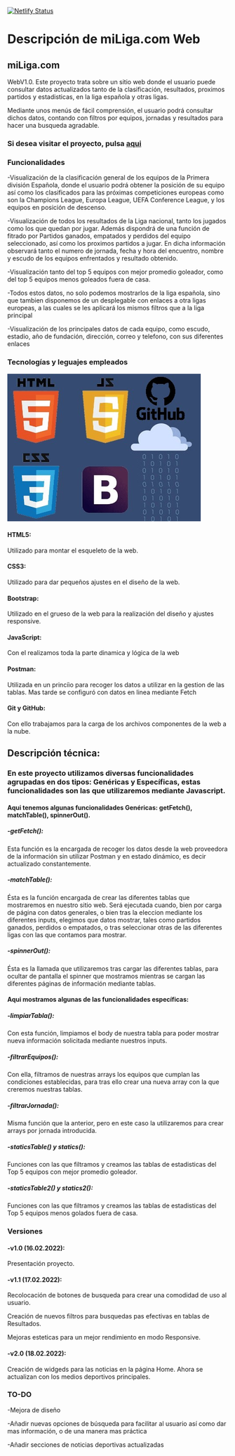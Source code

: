
[![Netlify Status](https://api.netlify.com/api/v1/badges/cb42918c-7c9c-4528-98cc-b2e44661d6a4/deploy-status)](https://app.netlify.com/sites/miliga/deploys)
<h1>Descripción de miLiga.com Web</h1>
<h2>miLiga.com</h2> <p>WebV1.0. Este proyecto trata sobre un sitio web donde el usuario puede consultar datos actualizados tanto de la clasificación, resultados, proximos partidos y estadisticas, en la liga española y otras ligas.</p>

<p>Mediante unos menús de fácil comprensión, el usuario podrá consultar dichos datos, contando con filtros por equipos, jornadas y resultados para hacer una busqueda agradable.</p>



<h3>Si desea visitar el proyecto, pulsa <a href="https://miliga.com.netlify.app.">aqui</a></h3>

<h3>Funcionalidades</h3>
<p>-Visualización de la clasificación general de los equipos de la Primera división Española, donde el usuario podrá obtener la posición de su equipo así como los clasificados para las próximas competiciones europeas como son la Champions League, Europa League, UEFA Conference League, y los equipos en posición de descenso.</p> 
<p>-Visualización de todos los resultados de la Liga nacional, tanto los jugados como los que quedan por jugar. Además dispondrá de una función de fitrado por Partidos ganados, empatados y perdidos del equipo seleccionado, así como los proximos partidos a jugar. En dicha información observará tanto el numero de jornada, fecha y hora del encuentro, nombre y escudo de los equipos enfrentados y resultado obtenido.</p>
<p>-Visualización tanto del top 5 equipos con mejor promedio goleador, como del top 5 equipos menos goleados fuera de casa.</p>
<p>-Todos estos datos, no solo podemos mostrarlos de la liga española, sino que tambien disponemos de un desplegable con enlaces a otra ligas europeas, a las cuales se les aplicará los mismos filtros que a la liga principal</p>
<p>-Visualización de los principales datos de cada equipo, como escudo, estadio, año de fundación, dirección, correo y telefono, con sus diferentes enlaces</p> 
<h3>Tecnologías  y leguajes empleados</h3>
<img src="/images/mix.jpg" alt="Tecnologias">
<h4>HTML5:</h4> <p>Utilizado para  montar el esqueleto de la web.</p>
<h4>CSS3:</h4> <p>Utilizado para dar pequeños ajustes en el diseño de la web.</p>
<h4>Bootstrap:</h4> </p>Utilizado en el grueso de la web para la realización del diseño y ajustes responsive.</p>
<h4>JavaScript:</h4> <p>Con el realizamos toda la parte dinamica y lógica de la web</p>
<h4>Postman:</h4> <p>Utilizada en un princiìo para recoger los datos a utilizar en la gestion de las tablas. Mas tarde se configuró con datos en linea mediante Fetch</p>
<h4>Git y GitHub:</h4> <P>Con ello trabajamos para la carga de los archivos componentes de la web a la nube.</p>
<h2>Descripción técnica:</h2>
<h3>En este proyecto utilizamos diversas funcionalidades agrupadas en dos tipos: Genéricas y Específicas, estas funcionalidades son las que utilizaremos  mediante Javascript.</h3>
<h4>Aqui tenemos algunas funcionalidades Genéricas: getFetch(),  matchTable(), spinnerOut().</h4>
<h5>-getFetch():</h5> <p>Esta función es la encargada de recoger los datos desde la web proveedora de la información sin utilizar Postman y en estado dinámico, es decir actualizado constantemente.</p>
<h5>-matchTable():</h5> <p>Ésta es la función encargada de crear las diferentes tablas que mostraremos en nuestro sitio web. Será ejecutada cuando, bien por carga de página con datos generales, o bien tras la eleccion mediante los diferentes inputs, elegimos que datos mostrar, tales como partidos ganados, perdidos o empatados, o tras seleccionar otras de las diferentes ligas con las que contamos para mostrar.</p>
<h5>-spinnerOut():</h5> <p>Ésta es la llamada que utilizaremos tras cargar las diferentes tablas, para ocultar de pantalla el spinner que mostramos mientras se cargan las diferentes páginas de información mediante tablas.</p>
<h4>Aqui mostramos algunas de las funcionalidades específicas:</h4>
<h5>-limpiarTabla():</h5> <p>Con esta función, limpiamos el body de nuestra tabla para poder mostrar nueva información solicitada mediante nuestros inputs.
<h5>-filtrarEquipos():</h5> <p>Con ella, filtramos de nuestras arrays los equipos que cumplan las condiciones establecidas, para tras ello crear una nueva array con la que creremos nuestras tablas.
<h5>-filtrarJornada():</h5> <p>Misma función que la anterior, pero en este caso la utilizaremos para crear arrays por jornada introducida.</p>
<h5>-staticsTable() y statics():</h5> <p>Funciones con las que filtramos y creamos las tablas de estadisticas del Top 5 equipos con mejor promedio goleador.</p>
<h5>-staticsTable2() y statics2():</h5> <p>Funciones con las que filtramos y creamos las tablas de estadisticas del Top 5 equipos menos golados fuera de casa.</p>
<h3>Versiones</h3>
<h4>-v1.0 (16.02.2022):</h4> <p>Presentación proyecto.</p>
<h4>-v1.1 (17.02.2022):</h4> <p>Recolocación de botones de busqueda para crear una comodidad de uso al usuario.</p>
<p>Creación de nuevos filtros para busquedas pas efectivas en tablas de Resultados.</p>
<p>Mejoras esteticas para un mejor rendimiento en modo Responsive.</p>
<h4>-v2.0 (18.02.2022):</h4> <p>Creación de widgeds para las noticias en la página Home. Ahora se actualizan con los medios deportivos principales.</p>
<h3>TO-DO</h3>
<p>-Mejora de diseño</p>
<P>-Añadir nuevas opciones de búsqueda para facilitar al usuario así como dar mas información, o de una manera mas práctica</p>
<p>-Añadir secciones de noticias deportivas actualizadas</p>
